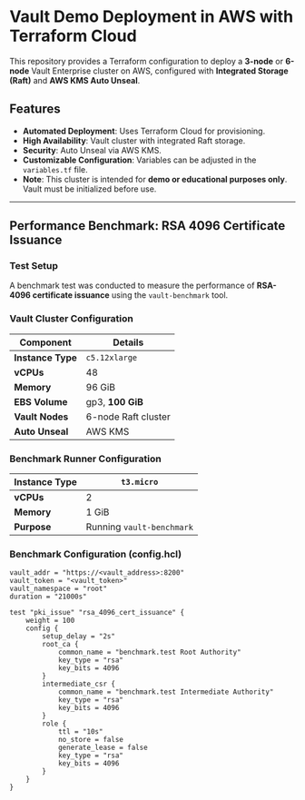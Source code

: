 # Vault Demo Deployment in AWS with Terraform Cloud

This repository provides a Terraform configuration to deploy a **3-node** or **6-node** Vault Enterprise cluster on AWS, configured with **Integrated Storage (Raft)** and **AWS KMS Auto Unseal**.

## Features

- **Automated Deployment**: Uses Terraform Cloud for provisioning.
- **High Availability**: Vault cluster with integrated Raft storage.
- **Security**: Auto Unseal via AWS KMS.
- **Customizable Configuration**: Variables can be adjusted in the `variables.tf` file.
- **Note**: This cluster is intended for **demo or educational purposes only**. Vault must be initialized before use.

---

## Performance Benchmark: RSA 4096 Certificate Issuance

### Test Setup

A benchmark test was conducted to measure the performance of **RSA-4096 certificate issuance** using the `vault-benchmark` tool.

### Vault Cluster Configuration

| **Component**   | **Details**                                      |
|---------------|------------------------------------------------|
| **Instance Type**  | `c5.12xlarge` |
| **vCPUs**  | 48 |
| **Memory**  | 96 GiB |
| **EBS Volume**  | gp3, **100 GiB** |
| **Vault Nodes**  | 6-node Raft cluster |
| **Auto Unseal**  | AWS KMS |

### Benchmark Runner Configuration

| **Instance Type**  | `t3.micro` |
|--------------------|------------|
| **vCPUs**         | 2 |
| **Memory**        | 1 GiB |
| **Purpose**       | Running `vault-benchmark` |

### Benchmark Configuration (config.hcl)

```hcl
vault_addr = "https://<vault_address>:8200"
vault_token = "<vault_token>"
vault_namespace = "root"
duration = "21000s"

test "pki_issue" "rsa_4096_cert_issuance" {
    weight = 100
    config {
        setup_delay = "2s"
        root_ca {
            common_name = "benchmark.test Root Authority"
            key_type = "rsa"
            key_bits = 4096
        }
        intermediate_csr {
            common_name = "benchmark.test Intermediate Authority"
            key_type = "rsa"
            key_bits = 4096
        }
        role {
            ttl = "10s"
            no_store = false
            generate_lease = false
            key_type = "rsa"
            key_bits = 4096
        }
    }
}

